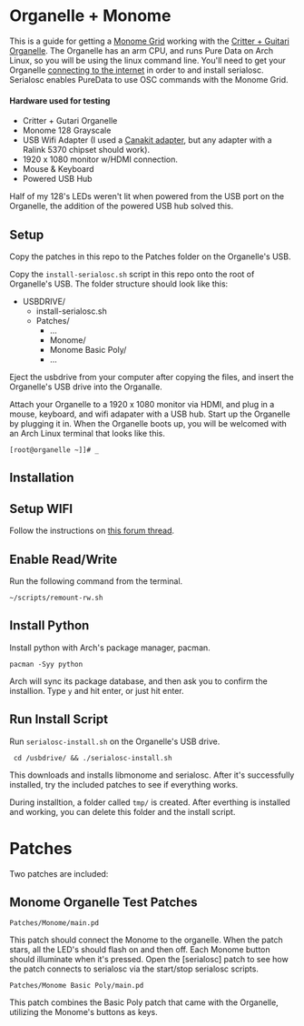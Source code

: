 # Organelle + Monome

This is a guide for getting a [Monome Grid](http://monome.org/grid/) working with the [Critter + Guitari Organelle](https://www.critterandguitari.com/pages/organelle). The Organelle has an arm CPU, and runs Pure Data on Arch Linux, so you will be using the linux command line. You'll need to get your Organelle [connecting to the internet](http://forum.critterandguitari.com/t/using-a-wifi-adapter/158/9) in order to and install serialosc. Serialosc enables PureData to use OSC commands with the Monome Grid.

#### Hardware used for testing

  - Critter + Gutari Organelle
  - Monome 128 Grayscale
  - USB Wifi Adapter (I used a [Canakit adapter](http://www.canakit.com/raspberry-pi-wifi.html), but any adapter with a Ralink 5370 chipset should work).
  - 1920 x 1080 monitor w/HDMI connection.
  - Mouse & Keyboard
  - Powered USB Hub

Half of my 128's LEDs weren't lit when powered from the USB port on the Organelle, the addition of the powered USB hub solved this.

## Setup

Copy the patches in this repo to the Patches folder on the Organelle's USB.

Copy the `install-serialosc.sh` script in this repo onto the root of Organelle's USB. The folder structure should look like this:

- USBDRIVE/
  - install-serialosc.sh
  - Patches/
    - ...
    - Monome/
    - Monome Basic Poly/
    - ...

Eject the usbdrive from your computer after copying the files, and insert the Organelle's USB drive into the Organalle.

Attach your Organelle to a 1920 x 1080 monitor via HDMI, and plug in a mouse, keyboard, and wifi adapater with a USB hub.  Start up the Organelle by plugging it in. When the Organelle boots up, you will be welcomed with an Arch Linux terminal that looks like this.

    [root@organelle ~]]# _

## Installation

## Setup WIFI

Follow the instructions on [this forum thread](http://forum.critterandguitari.com/t/using-a-wifi-adapter/158/9).

## Enable Read/Write

Run the following command from the terminal.

    ~/scripts/remount-rw.sh

## Install Python

Install python with Arch's package manager, pacman.

    pacman -Syy python

Arch will sync its package database, and then ask you to confirm the installion. Type `y` and hit enter, or just hit enter.

## Run Install Script

Run `serialosc-install.sh` on the Organelle's USB drive.

     cd /usbdrive/ && ./serialosc-install.sh

This downloads and installs libmonome and serialosc. After it's successfully installed, try the included patches to see if everything works.

During installtion, a folder called `tmp/` is created. After everthing is installed and working, you can delete this folder and the install script.

# Patches

Two patches are included:

##  Monome Organelle Test Patches

    Patches/Monome/main.pd

This patch should connect the Monome to the organelle. When the patch stars, all the LED's should flash on and then off. Each Monome button should illuminate when it's pressed. Open the [serialosc] patch to see how the patch connects to serialosc via the start/stop serialosc scripts.

    Patches/Monome Basic Poly/main.pd

This patch combines the Basic Poly patch that came with the Organelle, utilizing the Monome's buttons as keys.
